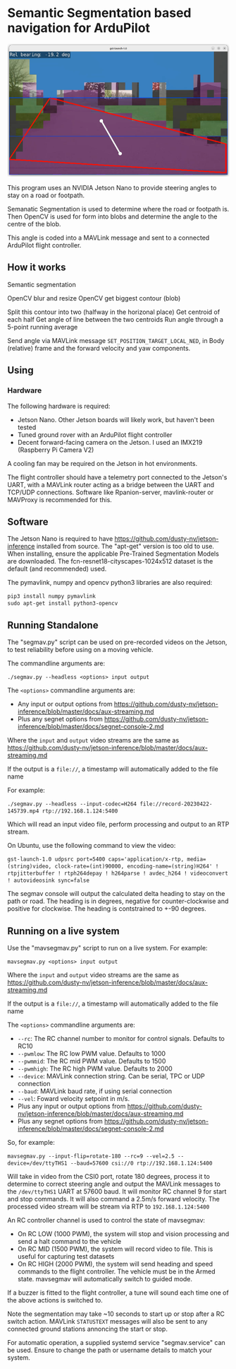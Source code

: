 # Semantic Segmentation based navigation for ArduPilot

![alt text](screenshot.png "Title")

This program uses an NVIDIA Jetson Nano to provide steering angles to stay on a road or footpath.

Semanatic Segmentation is used to determine where the road or footpath is. Then OpenCV is used for form into
blobs and determine the angle to the centre of the blob.

This angle is coded into a MAVLink message and sent to a connected ArduPilot flight controller.

## How it works

Semantic segmentation

OpenCV blur and resize
OpenCV get biggest contour (blob)

Split this contour into two (halfway in the horizonal place)
Get centroid of each half
Get angle of line between the two centroids
Run angle through a 5-point running average

Send angle via MAVLink message ``SET_POSITION_TARGET_LOCAL_NED``, in Body (relative) frame and the
forward velocity and yaw components.


## Using

### Hardware

The following hardware is required:
- Jetson Nano. Other Jetson boards will likely work, but haven't been tested
- Tuned ground rover with an ArduPilot flight controller
- Decent forward-facing camera on the Jetson. I used an IMX219 (Raspberry Pi Camera V2)

A cooling fan may be required on the Jetson in hot environments.

The flight controller should have a telemetry port connected to the Jetson's UART, with a MAVLink router
acting as a bridge between the UART and TCP/UDP connections. Software like Rpanion-server, mavlink-router or
MAVProxy is recommended for this.

## Software

The Jetson Nano is required to have https://github.com/dusty-nv/jetson-inference installed from source. The "apt-get"
version is too old to use. When installing, ensure the applicable Pre-Trained Segmentation Models are downloaded. The
fcn-resnet18-cityscapes-1024x512 dataset is the default (and recommended) used.

The pymavlink, numpy and opencv python3 libraries are also required:

```
pip3 install numpy pymavlink
sudo apt-get install python3-opencv 
```

## Running Standalone

The "segmav.py" script can be used on pre-recorded videos on the Jetson, to test reliability before using on a moving vehicle.

The commandline arguments are:

```
./segmav.py --headless <options> input output
```

The ``<options>`` commandline arguments are:
 - Any input or output options from https://github.com/dusty-nv/jetson-inference/blob/master/docs/aux-streaming.md
 - Plus any segnet options from https://github.com/dusty-nv/jetson-inference/blob/master/docs/segnet-console-2.md

Where the ``input`` and ``output`` video streams are the same
as https://github.com/dusty-nv/jetson-inference/blob/master/docs/aux-streaming.md

If the output is a ``file://``, a timestamp will automatically added to the file name

For example:

```
./segmav.py --headless --input-codec=H264 file://record-20230422-145739.mp4 rtp://192.168.1.124:5400
```

Which will read an input video file, perform processing and output to an RTP stream.

On Ubuntu, use the following command to view the video:

```
gst-launch-1.0 udpsrc port=5400 caps='application/x-rtp, media=(string)video, clock-rate=(int)90000, encoding-name=(string)H264' ! rtpjitterbuffer ! rtph264depay ! h264parse ! avdec_h264 ! videoconvert ! autovideosink sync=false
```

The segmav console will output the calculated delta heading to stay on the path or road. The heading is in degrees, negative for
counter-clockwise and positive for clockwise. The heading is contstrained to +-90 degrees.

## Running on a live system

Use the "mavsegmav.py" script to run on a live system. For example:

```
mavsegmav.py <options> input output
```

Where the ``input`` and ``output`` video streams are the same
as https://github.com/dusty-nv/jetson-inference/blob/master/docs/aux-streaming.md

If the output is a ``file://``, a timestamp will automatically added to the file name

The ``<options>`` commandline arguments are:
 - ``--rc``: The RC channel number to monitor for control signals. Defaults to RC10
 - ``--pwmlow``: The RC low PWM value. Defaults to 1000
 - ``--pwmmid``: The RC mid PWM value. Defaults to 1500
 - ``--pwmhigh``: The RC high PWM value. Defaults to 2000
 - ``--device``: MAVLink connection string. Can be serial, TPC or UDP connection
 - ``--baud``: MAVLink baud rate, if using serial connection
 - ``--vel``: Foward velocity setpoint in m/s.
 - Plus any input or output options from https://github.com/dusty-nv/jetson-inference/blob/master/docs/aux-streaming.md
 - Plus any segnet options from https://github.com/dusty-nv/jetson-inference/blob/master/docs/segnet-console-2.md


So, for example:

```
mavsegmav.py --input-flip=rotate-180 --rc=9 --vel=2.5 --device=/dev/ttyTHS1 --baud=57600 csi://0 rtp://192.168.1.124:5400
```

Will take in video from the CSI0 port, rotate 180 degrees, process it to determine to correct steering angle and output
the MAVLink messages to the ``/dev/ttyTHS1`` UART at 57600 baud. It will monitor RC channel 9 for start and stop commands.
It will also command a 2.5m/s forward velocity. The processed video stream will be stream via RTP to ``192.168.1.124:5400``

An RC controller channel is used to control the state of mavsegmav:
 - On RC LOW (1000 PWM), the system will stop and vision processing and send a halt command to the vehicle
 - On RC MID (1500 PWM), the system will record video to file. This is useful for capturing test datasets
 - On RC HIGH (2000 PWM), the system will send heading and speed commands to the flight controller. The vehicle must be in
   the Armed state. mavsegmav will automatically switch to guided mode.

If a buzzer is fitted to the flight controller, a tune will sound each time one of the above actions is switched to.

Note the segmentation may take ~10 seconds to start up or stop after a RC switch action. MAVLink ``STATUSTEXT`` messages will also
be sent to any connected ground stations annoncing the start or stop.

For automatic operation, a supplied systemd service "segmav.service" can be used. Ensure to change the path or username details
to match your system.

